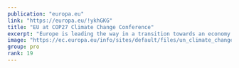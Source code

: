 ```yaml
---
publication: "europa.eu"
link: "https://europa.eu/!ykhGKG"
title: "EU at COP27 Climate Change Conference"
excerpt: "Europe is leading the way in a transition towards an economy that gives more to the planet than it takes away."
image: "https://ec.europa.eu/info/sites/default/files/un_climate_change_sm.jpg"
group: pro
rank: 19
---
```

